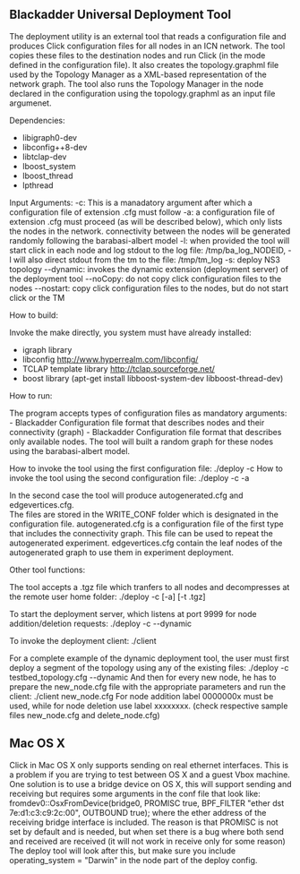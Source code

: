 Blackadder Universal Deployment Tool
------------------------------------
The deployment utility is an external tool that reads a configuration file and produces Click configuration files for all nodes in an ICN network. The tool copies these files to the destination nodes and run Click (in the mode defined in the configuration file).
It also creates the topology.graphml file used by the Topology Manager as a XML-based representation of the network graph. The tool also runs the Topology Manager in the node declared in the configuration using the topology.graphml as an input file argumenet.

Dependencies:
- libigraph0-dev
- libconfig++8-dev
- libtclap-dev
- lboost_system
- lboost_thread
- lpthread

Input Arguments:
-c: This is a manadatory argument after which a configuration file of extension .cfg must follow
-a: a configuration file of extension .cfg must proceed (as will be described below), which only lists the nodes in the network. connectivity between the nodes will be generated randomly following the barabasi-albert model
-l: when provided the tool will start click in each node and log stdout to the log file: /tmp/ba_log_NODEID, -l will also direct stdout from the tm to the file: /tmp/tm_log
-s: deploy NS3 topology
--dynamic: invokes the dynamic extension (deployment server) of the deployment tool
--noCopy: do not copy click configuration files to the nodes
--nostart: copy click configuration files to the nodes, but do not start click or the TM


How to build:
 
 Invoke the make directly, you system must have already installed:
   - igraph library
   - libconfig http://www.hyperrealm.com/libconfig/
   - TCLAP template library http://tclap.sourceforge.net/
   - boost library (apt-get install libboost-system-dev libboost-thread-dev)


How to run:

  The program accepts types of configuration files as mandatory arguments: 
     - Blackadder Configuration file format that describes nodes and their connectivity (graph)
     - Blackadder Configuration file format that describes only available nodes. The tool will built a random graph for these nodes using
       the barabasi-albert model.

  How to invoke the tool using the first configuration file:
   ./deploy -c <config file>
  How to invoke the tool using the second configuration file:
   ./deploy -c <config file> -a

 In the second case the tool will produce autogenerated.cfg and edgevertices.cfg.  
 The files are stored in the WRITE_CONF folder which is designated in the configuration file.
 autogenerated.cfg is a configuration file of the first type that includes the connectivity graph. This file can be used
 to repeat the autogenerated experiment. edgevertices.cfg contain the leaf nodes of the autogenerated graph to use them
 in experiment deployment.

 Other tool functions:
  
 The tool accepts a .tgz file which tranfers to all nodes and decompresses at the remote user home folder:
 ./deploy -c <config file> [-a] [-t <filename>.tgz]
 
 To start the deployment server, which listens at port 9999 for node addition/deletion requests:
 ./deploy -c <config file> --dynamic
 
 To invoke the deployment client:
 ./client <deployment-server-ip> <new-node-config-file>
 
 For a complete example of the dynamic deployment tool, the user must first deploy a segment of the topology using any of the existing files:
 ./deploy -c testbed_topology.cfg --dynamic
 And then for every new node, he has to prepare the new_node.cfg file with the appropriate parameters and run the client:
 ./client <deployment-server-ip> new_node.cfg
 For node addition label 0000000x must be used, while for node deletion use label xxxxxxxx. (check respective sample files new_node.cfg and delete_node.cfg)
 

Mac OS X
---------------------------------------------
Click in Mac OS X only supports sending on real ethernet interfaces. This
is a problem if you are trying to test between OS X and a guest Vbox machine.
One solution is to use a bridge device on OS X, this will support sending and
receiving but requires some arguments in the conf file that look like:
fromdev0::OsxFromDevice(bridge0, PROMISC true, BPF_FILTER "ether dst 7e:d1:c3:c9:2c:00", OUTBOUND true);
where the ether address of the receiving bridge interface is included.
The reason is that PROMISC is not set by default and is needed, but
when set there is a bug where both send and received are received (it
will not work in receive only for some reason)
The deploy tool will look after this, but make sure you include
	operating_system = "Darwin"
in the node part of the deploy config.